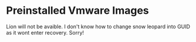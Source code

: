 # Preinstalled Vmware Images
 
Lion will not be avaible. I don't know how to change snow leopard into GUID as it wont enter recovery.
Sorry!
